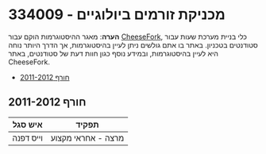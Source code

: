 # 334009 - מכניקת זורמים ביולוגיים

**הערה**: מאגר ההיסטוגרמות הוקם עבור [CheeseFork](https://cheesefork.cf/), כלי בניית מערכת שעות עבור סטודנטים בטכניון. באתר בו אתם גולשים ניתן לעיין בהיסטוגרמות, אך הדרך היותר נוחה היא לעיין בהיסטוגרמות, ובמידע נוסף כגון חוות דעת של סטודנטים, באתר CheeseFork.

* [חורף 2011-2012](#201101)

<h2 id="201101">חורף 2011-2012</h2>

| איש סגל | תפקיד |
| ---- | ---- |
| וייס דפנה | מרצה - אחראי מקצוע |

